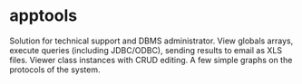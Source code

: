 # apptools
Solution for technical support and DBMS administrator. View globals arrays, execute queries (including JDBC/ODBC), sending results to email as XLS files. Viewer class instances with СRUD editing. A few simple graphs on the protocols of the system.
